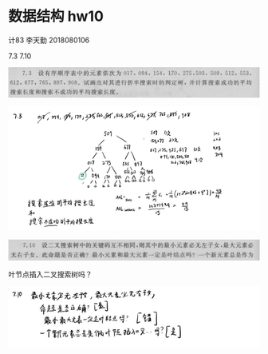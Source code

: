# 数据结构 hw10

计83 李天勤 2018080106

7.3 7.10

![image-20210513100505791](hw10.assets/image-20210513100505791.png)



![image-20210513114513729](hw10.assets/image-20210513114513729.png)



![image-20210513100521969](hw10.assets/image-20210513100521969.png)

叶节点插入二叉搜索树吗？

![image-20210513114526910](hw10.assets/image-20210513114526910.png)

